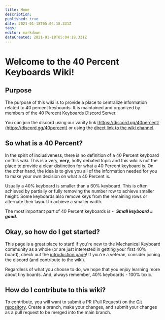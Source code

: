 ```yaml
---
title: Home
description: 
published: true
date: 2021-01-18T05:04:18.331Z
tags: 
editor: markdown
dateCreated: 2021-01-18T05:04:18.331Z
---
```


# Welcome to the 40 Percent Keyboards Wiki!

## Purpose

The purpose of this wiki is to provide a place to centralize information related to 40 percent keyboards. It is maintained and organized by members of the 40 Percent Keyboards Discord Server.

You can join the discord using our vanity link [https://discord.gg/40percent](https://discord.gg/40percent) or using the [direct link to the wiki channel](https://discord.gg/YwBWB9GEMp).

## So what is a 40 Percent?

In the spirit of inclusiveness, there is no definition of a 40 Percent keyboard on this wiki. This is a very, **very**, hotly debated topic and this wiki is not the place to provide a clear distinction for what a 40 Percent keyboard is. On the other hand, the idea is to give you all of the information needed for you to make your own decision on what a 40 Percent is.

Usually a 40% keyboard is smaller than a 60% keyboard.
This is often achieved by partially or fully removing the number row to achieve smaller height.
Some keyboards also remove keys from the remaining rows or alternate their layout to achieve a smaller width.

The most important part of 40 Percent keyboards is -  _**Small keyboard = good.**_

## Okay, so how do I get started?

This page is a great place to start! If you're new to the Mechanical Keyboard community as a whole (or are just interested in getting your first 40% board), check out the [introduction page](/Guides/Introduction)! If you're a veteran, consider joining the discord (and contribute to the wiki).

Regardless of what you choose to do, we hope that you enjoy learning more about tiny boards. And, always remember, 40% keyboards - 100% toxic.

## How do I contribute to this wiki?

To contribute, you will want to submit a PR (Pull Request) on the [Git repository](https://github.com/40-percent/40percent-wiki). Create a branch, make your changes, and submit your changes as a pull request to be merged into the main branch.